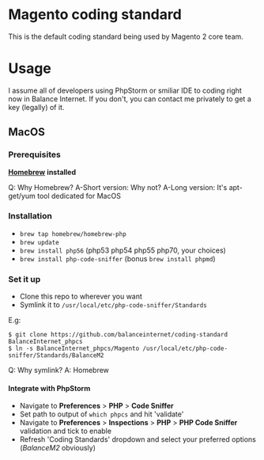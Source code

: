 # Magento coding standard
This is the default coding standard being used by Magento 2 core team.

# Usage

I assume all of developers using PhpStorm or smiliar IDE to coding right now
in Balance Internet. If you don't, you can contact me privately to get a key (legally)
of it.

## MacOS

### Prerequisites

[__Homebrew__](https://brew.sh) __installed__

Q: Why Homebrew?
A-Short version: Why not?
A-Long version: It's apt-get/yum tool dedicated for MacOS

### Installation

* `brew tap homebrew/homebrew-php`
* `brew update`
* `brew install php56` (php53 php54 php55 php70, your choices)
* `brew install php-code-sniffer` (bonus `brew install phpmd`)

### Set it up

* Clone this repo to wherever you want
* Symlink it to `/usr/local/etc/php-code-sniffer/Standards`

E.g:
```
$ git clone https://github.com/balanceinternet/coding-standard BalanceInternet_phpcs
$ ln -s BalanceInternet_phpcs/Magento /usr/local/etc/php-code-sniffer/Standards/BalanceM2
```

Q: Why symlink?
A: Homebrew

#### Integrate with PhpStorm

* Navigate to __Preferences__ > __PHP__ > __Code Sniffer__
* Set path to output of `which phpcs` and hit 'validate'
* Navigate to __Preferences__ > __Inspections__ > __PHP__ > __PHP Code Sniffer__ validation and tick to enable
* Refresh 'Coding Standards' dropdown and select your preferred options (_BalanceM2_ obviously)